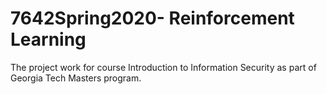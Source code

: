 # 7642Spring2020- Reinforcement Learning
The project work for course Introduction to Information Security as part of Georgia Tech Masters program.
